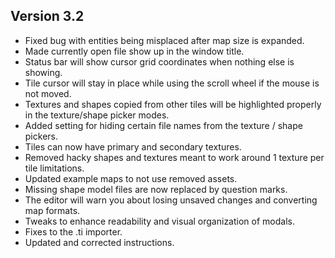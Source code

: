 ## Version 3.2
- Fixed bug with entities being misplaced after map size is expanded.
- Made currently open file show up in the window title.
- Status bar will show cursor grid coordinates when nothing else is showing.
- Tile cursor will stay in place while using the scroll wheel if the mouse is not moved.
- Textures and shapes copied from other tiles will be highlighted properly in the texture/shape picker modes.
- Added setting for hiding certain file names from the texture / shape pickers.
- Tiles can now have primary and secondary textures.
- Removed hacky shapes and textures meant to work around 1 texture per tile limitations.
- Updated example maps to not use removed assets.
- Missing shape model files are now replaced by question marks.
- The editor will warn you about losing unsaved changes and converting map formats.
- Tweaks to enhance readability and visual organization of modals.
- Fixes to the .ti importer.
- Updated and corrected instructions.